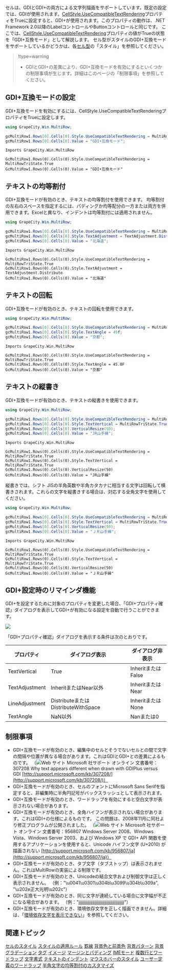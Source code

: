 セルは、GDIとGDI+の両方による文字列描画をサポートしています。既定の設定では、GDIが使用されます。[CellStyle.UseCompatibleTextRendering](gcdocsite__documentlink?toc-item-id=1c5ce59b-63d8-4edc-93ce-5178f9732917)プロパティをTrueに設定すると、GDI+が使用されます。このプロパティの動作は、.NET Framework 2.0以降のLabelコントロールやButtonコントロールと同じです。
ここでは、[CellStyle.UseCompatibleTextRendering](gcdocsite__documentlink?toc-item-id=1c5ce59b-63d8-4edc-93ce-5178f9732917)プロパティの値がTrueの状態を「GDI+互換モード」として解説します。
セル型がスタイルのGDI+互換モードをサポートしているかどうかは、各[セル型](gcdocsite__documentlink?toc-item-id=53f8b81b-ef95-42e6-b7e8-1e7438c9cf39)の「スタイル」を参照してください。

> !type=warning
>
> * GDIとGDI+の差異により、GDI+互換モードを有効にするといくつかの制限事項が生じます。詳細はこのページの「制限事項」を参照してください。

## GDI+互換モードの設定

GDI+互換モードを有効にするには、CellStyle.UseCompatibleTextRenderingプロパティをTrueに設定します。

```csharp
using GrapeCity.Win.MultiRow;

gcMultiRow1.Rows[0].Cells[0].Style.UseCompatibleTextRendering = MultiRowTriState.True;
gcMultiRow1.Rows[0].Cells[0].Value = "GDI+互換モード";
```

```vbnet
Imports GrapeCity.Win.MultiRow

GcMultiRow1.Rows(0).Cells(0).Style.UseCompatibleTextRendering = MultiRowTriState.True
GcMultiRow1.Rows(0).Cells(0).Value = "GDI+互換モード"
```

## テキストの均等割付

GDI+互換モードが有効のとき、テキストの均等割付を使用できます。
均等割付の左右のスペースを指定するには、パディングか均等配分の一方または両方を併用できます。Excelと異なり、インデントは均等割付には適用されません。

```csharp
using GrapeCity.Win.MultiRow;

gcMultiRow1.Rows[0].Cells[0].Style.UseCompatibleTextRendering = MultiRowTriState.True;
gcMultiRow1.Rows[0].Cells[0].Style.TextAdjustment = TextAdjustment.Distribute;
gcMultiRow1.Rows[0].Cells[0].Value = "北海道";
```

```vbnet
Imports GrapeCity.Win.MultiRow

GcMultiRow1.Rows(0).Cells(0).Style.UseCompatibleTextRendering = MultiRowTriState.True
GcMultiRow1.Rows(0).Cells(0).Style.TextAdjustment = TextAdjustment.Distribute
GcMultiRow1.Rows(0).Cells(0).Value = "北海道"
```

## テキストの回転

GDI+互換モードが有効のとき、テキストの回転を使用できます。

```csharp
using GrapeCity.Win.MultiRow;

gcMultiRow1.Rows[0].Cells[0].Style.UseCompatibleTextRendering = MultiRowTriState.True;
gcMultiRow1.Rows[0].Cells[0].Style.TextAngle = 45f;
gcMultiRow1.Rows[0].Cells[0].Value = "京都";
```

```vbnet
Imports GrapeCity.Win.MultiRow

GcMultiRow1.Rows(0).Cells(0).Style.UseCompatibleTextRendering = MultiRowTriState.True
GcMultiRow1.Rows(0).Cells(0).Style.TextAngle = 45.0F
GcMultiRow1.Rows(0).Cells(0).Value = "京都"
```

## テキストの縦書き

GDI+互換モードが有効のとき、テキストの縦書きを使用できます。

```csharp
using GrapeCity.Win.MultiRow;

gcMultiRow1.Rows[0].Cells[0].Style.UseCompatibleTextRendering = MultiRowTriState.True;
gcMultiRow1.Rows[0].Cells[0].Style.TextVertical = MultiRowTriState.True;
gcMultiRow1.Rows[0].Cells[0].VerticalResize(50);
gcMultiRow1.Rows[0].Cells[0].Value = "JR山手線";
```

```vbnet
Imports GrapeCity.Win.MultiRow

GcMultiRow1.Rows(0).Cells(0).Style.UseCompatibleTextRendering = MultiRowTriState.True
GcMultiRow1.Rows(0).Cells(0).Style.TextVertical = MultiRowTriState.True
GcMultiRow1.Rows(0).Cells(0).VerticalResize(50)
GcMultiRow1.Rows(0).Cells(0).Value = "JR山手線"
```


縦書きでは、シフト JISの半角英数や半角カタカナに相当する文字は回転して横書きされます。これらの文字を縦書きする場合は、対応する全角文字を使用してください。

```csharp
using GrapeCity.Win.MultiRow;

gcMultiRow1.Rows[0].Cells[0].Style.UseCompatibleTextRendering = MultiRowTriState.True;
gcMultiRow1.Rows[0].Cells[0].Style.TextVertical = MultiRowTriState.True;
gcMultiRow1.Rows[0].Cells[0].VerticalResize(50);
gcMultiRow1.Rows[0].Cells[0].Value = "ＪＲ山手線";
```

```vbnet
Imports GrapeCity.Win.MultiRow

GcMultiRow1.Rows(0).Cells(0).Style.UseCompatibleTextRendering = MultiRowTriState.True
GcMultiRow1.Rows(0).Cells(0).Style.TextVertical = MultiRowTriState.True
GcMultiRow1.Rows(0).Cells(0).VerticalResize(50)
GcMultiRow1.Rows(0).Cells(0).Value = "ＪＲ山手線"
```

## GDI+設定時のリマインダ機能

GDI+を設定するために対象のプロパティを変更した場合、「GDI+プロパティ確認」ダイアログを表示してGDI+が有効になる設定を自動で行うことができます。

![](/DOCUMENT_SITE_LINK_PREFIX_HERE/document-site-files/images/f148c511-6e98-4b55-9904-150a375d5825/images/userguide/cellstyle_gdiplus.png)

「GDI+プロパティ確認」ダイアログを表示する条件は次のとおりです。

| プロパティ | ダイアログ表示 | ダイアログ非表示 |
| ----- | ------- | -------- |
| TextVertical | True | InheritまたはFalse |
| TextAdjustment | InheritまたはNear以外 | InheritまたはNear |
| LineAdjustment | DistributeまたはDistributeWithSpace | InheritまたはNone |
| TextAngle | NaN以外 | Nanまたは0 |

## 制限事項

* GDI+互換モードが有効のとき、編集中のセルとそうでないセルとの間で文字の間隔や位置が異なる場合があります。これはGDIとGDI+との差異によるものです。
    （![Web サイト](/DOCUMENT_SITE_LINK_PREFIX_HERE/document-site-files/images/f148c511-6e98-4b55-9904-150a375d5825/images/web.png) Microsoft 社サポート オンライン 文書番号：307208 Why text appears different when drawn with GDIPlus versus GDI [http://support.microsoft.com/kb/307208/](http://support.microsoft.com/kb/307208/)）
* GDI+互換モードが有効のとき、セルのフォントにMicrosoft Sans Serifを指定すると、非編集時に半角円記号がバックスラッシュとして表示されます。
* GDI+互換モードが有効のとき、ワードラップを有効にすると空白文字が表示されない場合があります。
* GDI+互換モードが有効のとき、全角ハイフンが表示されない場合があります。これはGDI+の仕様によるものです。
    この問題は、2008年11月に同社より修正プログラムが公開されました。
    （![Web サイト](/DOCUMENT_SITE_LINK_PREFIX_HERE/document-site-files/images/f148c511-6e98-4b55-9904-150a375d5825/images/web.png) Microsoft 社サポート オンライン 文書番号：956807 Windows Server 2008、Windows Vista、Windows Server 2003、および Windows XP で GDI+ API 関数を使用するアプリケーションを使用すると、Unicode ハイフン文字 (U+2010) が描画されない [http://support.microsoft.com/kb/956807/ja](http://support.microsoft.com/kb/956807/ja)）
* GDI+互換モードが有効のとき、タブ文字（タブストップ）は表示されません。これはMultiRowの実装による制限です。
* GDI+互換モードが有効のとき、Unicodeの結合文字および制御文字は正しく表示されません。
    （例："\\u0041\\u0301\\u304b\\u3099\\u304b\\u309a", "\\u202e正大光明\\u202c"）
* GDI+互換モードが有効のとき、同じ文字が連続している場合に文字幅が不正になる場合があります。
    （例："jjjjjjjjjjjjjjjjjjjjjjjjjjjjjjjjjjjjjjjjjj"）
* GDI+互換モードが有効のとき、環境依存文字を正しく描画できません。詳細は、「[環境依存文字を表示できない](gcdocsite__documentlink?toc-item-id=1ddfaac1-0b7a-40c3-80fe-7203b9402694)」を参照してください。

## 関連トピック

[セルのスタイル](gcdocsite__documentlink?toc-item-id=0659dda6-b828-4148-a42a-71244a85690c)
[スタイルの適用ルール](gcdocsite__documentlink?toc-item-id=7bd4c3f5-3a4b-47d1-a04d-c6b0eb34b77e)
[罫線](gcdocsite__documentlink?toc-item-id=1f3aedd3-7f2e-404f-9b1c-a035fb3a0028)
[背景色と前景色](gcdocsite__documentlink?toc-item-id=659c8f82-913c-4151-ac57-5489df055fff)
[背景パターン](gcdocsite__documentlink?toc-item-id=890081a2-3af9-4359-8697-d49b65dfe284)
[背景グラデーション](gcdocsite__documentlink?toc-item-id=2e54d2f0-6317-4fce-a74e-8b763f3f2f10)
[タグ](gcdocsite__documentlink?toc-item-id=fb73f7b0-aae0-43fa-aacd-4a74f84fa16a)
[イメージ](gcdocsite__documentlink?toc-item-id=7ccdf46e-326e-4f4f-a097-051ad2700b6e)
[マージンとパディング](gcdocsite__documentlink?toc-item-id=a9f06eec-b225-4b07-826e-f14a1e77d6ca)
[IMEモード](gcdocsite__documentlink?toc-item-id=7fcbd91a-83ac-4f84-b8dc-a9061553177d)
[複数行とワードラップ](gcdocsite__documentlink?toc-item-id=b113b6cb-598e-48a9-917e-8eec48db994b)
[文字書式](gcdocsite__documentlink?toc-item-id=e32f062a-3075-439c-a2f2-3c7a07840510)
[テキストのインデント](gcdocsite__documentlink?toc-item-id=122eb1b4-e5f2-48d3-ab7c-a0249190a034)
[マウスホバーのスタイル](gcdocsite__documentlink?toc-item-id=048b62a5-4dee-44f2-85de-b20c61c8c644)
[ユーザー定義のワードラップ](gcdocsite__documentlink?toc-item-id=1e2c91d2-750e-44f1-bc8f-05d6c9729caf)
[半角文字の均等割付のカスタマイズ](gcdocsite__documentlink?toc-item-id=5a7efb6e-2090-42a0-b4ca-026b541f2de9)